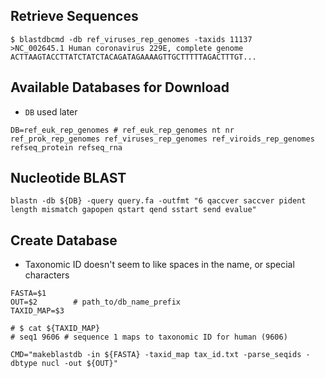 ## Retrieve Sequences
```
$ blastdbcmd -db ref_viruses_rep_genomes -taxids 11137
>NC_002645.1 Human coronavirus 229E, complete genome
ACTTAAGTACCTTATCTATCTACAGATAGAAAAGTTGCTTTTTAGACTTTGT...
```

## Available Databases for Download

* `DB` used later

```
DB=ref_euk_rep_genomes # ref_euk_rep_genomes nt nr ref_prok_rep_genomes ref_viruses_rep_genomes ref_viroids_rep_genomes refseq_protein refseq_rna
```

## Nucleotide BLAST
```
blastn -db ${DB} -query query.fa -outfmt "6 qaccver saccver pident length mismatch gapopen qstart qend sstart send evalue"
```

## Create Database
* Taxonomic ID doesn't seem to like spaces in the name, or special characters

```
FASTA=$1
OUT=$2        # path_to/db_name_prefix
TAXID_MAP=$3

# $ cat ${TAXID_MAP}
# seq1 9606 # sequence 1 maps to taxonomic ID for human (9606)

CMD="makeblastdb -in ${FASTA} -taxid_map tax_id.txt -parse_seqids -dbtype nucl -out ${OUT}"
```

